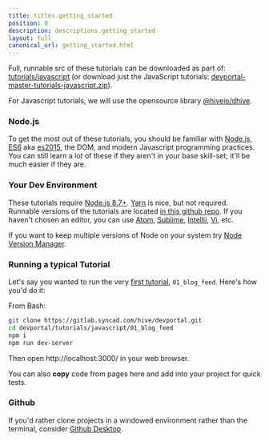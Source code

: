 ```yaml
---
title: titles.getting_started
position: 0
description: descriptions.getting_started
layout: full
canonical_url: getting_started.html
---
```

Full, runnable src of these tutorials can be downloaded as part of: [tutorials/javascript](https://gitlab.syncad.com/hive/devportal/-/tree/master/tutorials/javascript) (or download just the JavaScript tutorials: [devportal-master-tutorials-javascript.zip](https://gitlab.syncad.com/hive/devportal/-/archive/master/devportal-master.zip?path=tutorials/javascript)).

For Javascript tutorials, we will use the opensource library [@hiveio/dhive](https://gitlab.syncad.com/hive/dhive).

### Node.js

To get the most out of these tutorials, you should be familiar with [Node.js](https://nodejs.org/en/), [ES6](https://babeljs.io/learn-es2015/) aka [es2015](https://www.ecma-international.org/ecma-262/6.0/), the DOM, and modern Javascript programming practices.
You can still learn a lot of these if they aren't in your base skill-set; it'll be much easier if they are.

### Your Dev Environment

These tutorials require [Node.js 8.7+](https://nodejs.org/en/download/). [Yarn](https://yarnpkg.com/en/) is nice, but not required. Runnable versions of the tutorials are located [in this github repo](https://gitlab.syncad.com/hive/devportal/-/tree/master/tutorials/javascript).
If you haven't chosen an editor, you can use [Atom](https://atom.io/), [Sublime](https://www.sublimetext.com/), [Intellij](https://www.jetbrains.com/idea/), [Vi](https://en.wikipedia.org/wiki/Vi), etc.

If you want to keep multiple versions of Node on your system try [Node Version Manager](https://github.com/creationix/nvm).

### Running a typical Tutorial

Let's say you wanted to run the very [first tutorial](blog_feed.html), `01_blog_feed`. Here's how you'd do it:

From Bash:

```bash
git clone https://gitlab.syncad.com/hive/devportal.git
cd devportal/tutorials/javascript/01_blog_feed
npm i
npm run dev-server
```

Then open http://localhost:3000/ in your web browser.

You can also **copy** code from pages here and add into your project for quick tests.

### Github

If you'd rather clone projects in a windowed environment rather than the terminal, consider [Github Desktop](https://desktop.github.com/).
